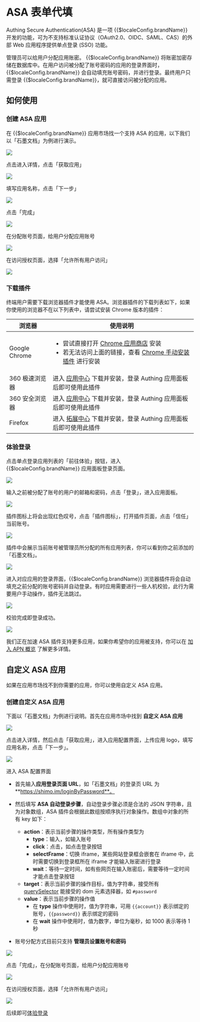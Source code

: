 # ASA 表单代填

<LastUpdated/>

Authing Secure Authentication(ASA) 是一项 {{$localeConfig.brandName}} 开发的功能，可为不支持标准认证协议（OAuth2.0、OIDC、SAML、CAS）的外部 Web 应用程序提供单点登录 (SSO) 功能。

管理员可以给用户分配应用账密。 {{$localeConfig.brandName}} 将账密加密存储在数据库中。在用户访问被分配了账号密码的应用的登录界面时，{{$localeConfig.brandName}} 会自动填充账号密码，并进行登录。最终用户只需登录 {{$localeConfig.brandName}}，就可直接访问被分配的应用。

## 如何使用

### 创建 ASA 应用

在 {{$localeConfig.brandName}} 应用市场找一个支持 ASA 的应用，以下我们以「石墨文档」为例进行演示。

![](~@imagesZhCn/guides/asa/1.png)

点击进入详情，点击「获取应用」

![](~@imagesZhCn/guides/asa/2.png)

填写应用名称，点击「下一步」

![](~@imagesZhCn/guides/asa/3.png)

点击「完成」

![](~@imagesZhCn/guides/asa/4.png)

在分配账号页面，给用户分配应用账号

![](~@imagesZhCn/guides/asa/5.png)

在访问授权页面，选择「允许所有用户访问」

![](~@imagesZhCn/guides/asa/6.png)

### 下载插件

终端用户需要下载浏览器插件才能使用 ASA。浏览器插件的下载列表如下，如果你使用的浏览器不在以下列表中，请尝试安装 Chrome 版本的插件：

| 浏览器         | 使用说明                                                                                                                                                                                                                                                                               |
| -------------- | -------------------------------------------------------------------------------------------------------------------------------------------------------------------------------------------------------------------------------------------------------------------------------------- |
| Google Chrome  | <ul><li>尝试直接打开 [Chrome 应用商店](https://chrome.google.com/webstore/detail/authing-secure-authentica/ncipeimbkgimamagbpkgghchcgkgbgjf) 安装</li><li>若无法访问上面的链接，查看 <a href="./chrome-manual-install.html" target="_blank">Chrome 手动安装插件</a> 进行安装</li></ul> |
| 360 极速浏览器 | 进入 [应用中心](https://ext.chrome.360.cn/webstore/detail/djnmokbcodildihilkkhomijjmpmcdmk) 下载并安装，登录 Authing 应用面板后即可使用此插件                                                                                                                                          |
| 360 安全浏览器 | 进入 [应用中心](https://ext.se.360.cn/webstore/detail/djnmokbcodildihilkkhomijjmpmcdmk) 下载并安装，登录 Authing 应用面板后即可使用此插件                                                                                                                                              |
| Firefox        | 进入 [拓展中心](https://addons.mozilla.org/zh-CN/firefox/addon/authing-secure-authentication/) 下载并安装，登录 Authing 应用面板后即可使用此插件                                                                                                                                       |

<!-- | Safari         | 进入 [App Store](https://apps.apple.com/cn/app/%E6%90%9C%E7%8B%97%E8%BE%93%E5%85%A5%E6%B3%95-%E8%AF%AD%E9%9F%B3%E5%8F%98%E5%A3%B0%E6%96%97%E5%9B%BE%E8%A1%A8%E6%83%85/id917670924) 下载并安装，登录 Authing 应用面板后即可使用此插件                                                         | -->

### 体验登录

点击单点登录应用列表的「前往体验」按钮，进入 {{$localeConfig.brandName}} 应用面板登录页面。

![](~@imagesZhCn/guides/asa/7.png)

输入之前被分配了账号的用户的邮箱和密码，点击「登录」，进入应用面板。

![](~@imagesZhCn/guides/asa/8.png)

插件图标上将会出现红色叹号，点击「插件图标」，打开插件页面，点击「信任」当前账号。

![](~@imagesZhCn/guides/asa/9.png)

插件中会展示当前账号被管理员所分配的所有应用列表，你可以看到你之前添加的「石墨文档」。

![](~@imagesZhCn/guides/asa/10.png)

进入对应应用的登录界面，{{$localeConfig.brandName}} 浏览器插件将会自动填充之前分配的账号密码并自动登录。有时应用需要进行一些人机校验，此行为需要用户手动操作，插件无法跳过。

![](~@imagesZhCn/guides/asa/11.png)

校验完成即登录成功。

![](~@imagesZhCn/guides/asa/12.png)

我们正在加速 ASA 插件支持更多应用，如果你希望你的应用被支持，你可以在 [加入 APN 概览](../../apn/README.md) 了解更多详情。

## 自定义 ASA 应用

如果在应用市场找不到你需要的应用，你可以使用自定义 ASA 应用。

### 创建自定义 ASA 应用

下面以「石墨文档」为例进行说明。首先在应用市场中找到 **自定义 ASA 应用**

![](~@imagesZhCn/guides/asa/custom-1.png)

点击进入详情，然后点击「获取应用」，进入应用配置界面，上传应用 logo，填写应用名称，点击「下一步」。

![](~@imagesZhCn/guides/asa/custom-2.png)

进入 ASA 配置界面

- 首先输入**应用登录页面 URL**，如「石墨文档」的登录页 URL 为 **https://shimo.im/loginByPassword**。
- 然后填写 **ASA 自动登录步骤**，自动登录步骤必须是合法的 JSON 字符串，且为对象数组，ASA 插件会根据此数组按顺序执行对象操作。数组中对象的所有 key 如下：

  - **action**：表示当前步骤的操作类型，所有操作类型为
    - **type**：输入，如输入账号
    - **click**：点击，如点击登录按钮
    - **selectFrame**：切换 iframe，某些网站登录框会嵌套在 iframe 中，此时需要切换到登录框所在 iframe 才能输入账密进行登录
    - **wait**：等待一定时间，如有些网页在输入账密后，需要等待一定时间才能点击登录按钮

  * **target**：表示当前步骤的操作目标，值为字符串，接受所有 [querySelector](https://developer.mozilla.org/en-US/docs/Web/API/Document/querySelector) 能接受的 dom 元素选择器，如 `#password`
  * **value**：表示当前步骤的操作值
    - 在 **type** 操作中使用时，值为字符串，可用 <code><span v-pre>{{account}}</span></code> 表示绑定的账号，<code><span v-pre>{{password}}</span></code> 表示绑定的密码
    - 在 **wait** 操作中使用时，值为数字，单位为毫秒，如 1000 表示等待 1 秒

* 账号分配方式目前只支持 **管理员设置账号和密码**

![](~@imagesZhCn/guides/asa/custom-3.png)

点击「完成」，在分配账号页面，给用户分配应用账号

![](~@imagesZhCn/guides/asa/custom-4.png)

在访问授权页面，选择「允许所有用户访问」

![](~@imagesZhCn/guides/asa/custom-5.png)

后续即可[体验登录](#体验登录)

